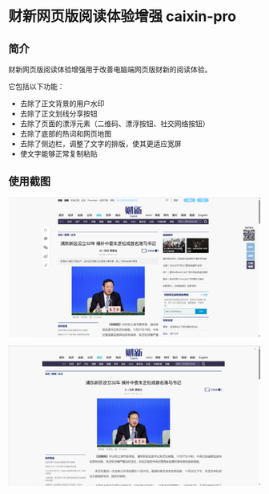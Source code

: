 # 财新网页版阅读体验增强 caixin-pro

## 简介

财新网页版阅读体验增强用于改善电脑端网页版财新的阅读体验。

它包括以下功能：

- 去除了正文背景的用户水印
- 去除了正文划线分享按钮
- 去除了页面的漂浮元素（二维码、漂浮按钮、社交网络按钮）
- 去除了底部的热词和网页地图
- 去除了侧边栏，调整了文字的排版，使其更适应宽屏
- 使文字能够正常复制粘贴

## 使用截图

![使用脚本前](./image/image-1.png)

![使用脚本后](./image/image-2.png)
